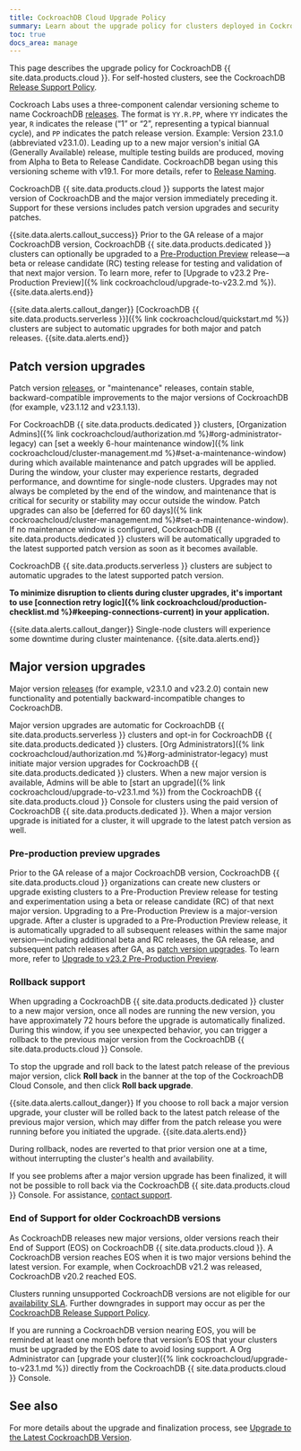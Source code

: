 ```yaml
---
title: CockroachDB Cloud Upgrade Policy
summary: Learn about the upgrade policy for clusters deployed in CockroachDB Cloud.
toc: true
docs_area: manage
---
```


This page describes the upgrade policy for CockroachDB {{ site.data.products.cloud }}. For self-hosted clusters, see the CockroachDB [Release Support Policy](https://www.cockroachlabs.com/docs/releases/release-support-policy).

Cockroach Labs uses a three-component calendar versioning scheme to name CockroachDB [releases](https://cockroachlabs.com/docs/releases/index#production-releases). The format is `YY.R.PP`, where `YY` indicates the year, `R` indicates the release (“1” or “2”, representing a typical biannual cycle), and `PP` indicates the patch release version. Example: Version 23.1.0 (abbreviated v23.1.0). Leading up to a new major version's initial GA (Generally Available) release, multiple testing builds are produced, moving from Alpha to Beta to Release Candidate. CockroachDB began using this versioning scheme with v19.1. For more details, refer to [Release Naming](https://cockroachlabs.com/docs/releases/index#release-naming).

CockroachDB {{ site.data.products.cloud }} supports the latest major version of CockroachDB and the major version immediately preceding it. Support for these versions includes patch version upgrades and security patches.

{{site.data.alerts.callout_success}}
Prior to the GA release of a major CockroachDB version, CockroachDB {{ site.data.products.dedicated }} clusters can optionally be upgraded to a [Pre-Production Preview](#pre-production-preview-upgrades) release—a beta or release candidate (RC) testing release for testing and validation of that next major version. To learn more, refer to [Upgrade to v23.2 Pre-Production Preview]({% link cockroachcloud/upgrade-to-v23.2.md %}).
{{site.data.alerts.end}}

{{site.data.alerts.callout_danger}}
[CockroachDB {{ site.data.products.serverless }}]({% link cockroachcloud/quickstart.md %}) clusters are subject to automatic upgrades for both major and patch releases.
{{site.data.alerts.end}}

## Patch version upgrades

Patch version [releases](https://www.cockroachlabs.com/docs/releases), or "maintenance" releases, contain stable, backward-compatible improvements to the major versions of CockroachDB (for example, v23.1.12 and v23.1.13).

For CockroachDB {{ site.data.products.dedicated }} clusters, [Organization Admins]({% link cockroachcloud/authorization.md %}#org-administrator-legacy) can [set a weekly 6-hour maintenance window]({% link cockroachcloud/cluster-management.md %}#set-a-maintenance-window) during which available maintenance and patch upgrades will be applied. During the window, your cluster may experience restarts, degraded performance, and downtime for single-node clusters. Upgrades may not always be completed by the end of the window, and maintenance that is critical for security or stability may occur outside the window. Patch upgrades can also be [deferred for 60 days]({% link cockroachcloud/cluster-management.md %}#set-a-maintenance-window). If no maintenance window is configured, CockroachDB {{ site.data.products.dedicated }} clusters will be automatically upgraded to the latest supported patch version as soon as it becomes available.

CockroachDB {{ site.data.products.serverless }} clusters are subject to automatic upgrades to the latest supported patch version.

**To minimize disruption to clients during cluster upgrades, it's important to use [connection retry logic]({% link cockroachcloud/production-checklist.md %}#keeping-connections-current) in your application.**

{{site.data.alerts.callout_danger}}
Single-node clusters will experience some downtime during cluster maintenance.
{{site.data.alerts.end}}

## Major version upgrades

Major version [releases](https://www.cockroachlabs.com/docs/releases) (for example, v23.1.0 and v23.2.0) contain new functionality and potentially backward-incompatible changes to CockroachDB.

Major version upgrades are automatic for CockroachDB {{ site.data.products.serverless }} clusters and opt-in for CockroachDB {{ site.data.products.dedicated }} clusters. [Org Administrators]({% link cockroachcloud/authorization.md %}#org-administrator-legacy) must initiate major version upgrades for CockroachDB {{ site.data.products.dedicated }} clusters. When a new major version is available, Admins will be able to [start an upgrade]({% link cockroachcloud/upgrade-to-v23.1.md %}) from the CockroachDB {{ site.data.products.cloud }} Console for clusters using the paid version of CockroachDB {{ site.data.products.dedicated }}. When a major version upgrade is initiated for a cluster, it will upgrade to the latest patch version as well.

### Pre-production preview upgrades
Prior to the GA release of a major CockroachDB version, CockroachDB {{ site.data.products.cloud }} organizations can create new clusters or upgrade existing clusters to a Pre-Production Preview release for testing and experimentation using a beta or release candidate (RC) of that next major version. Upgrading to a Pre-Production Preview is a major-version upgrade. After a cluster is upgraded to a Pre-Production Preview release, it is automatically upgraded to all subsequent releases within the same major version—including additional beta and RC releases, the GA release, and subsequent patch releases after GA, as [patch version upgrades](#patch-version-upgrades). To learn more, refer to [Upgrade to v23.2 Pre-Production Preview](https://cockroachlabs.com/docs/cockroachcloud/upgrade-to-v23.2).

### Rollback support

When upgrading a CockroachDB {{ site.data.products.dedicated }} cluster to a new major version, once all nodes are running the new version, you have approximately 72 hours before the upgrade is automatically finalized. During this window, if you see unexpected behavior, you can trigger a rollback to the previous major version from the CockroachDB {{ site.data.products.cloud }} Console.

To stop the upgrade and roll back to the latest patch release of the previous major version, click **Roll back** in the banner at the top of the CockroachDB Cloud Console, and then click **Roll back upgrade**.

{{site.data.alerts.callout_danger}}
If you choose to roll back a major version upgrade, your cluster will be rolled back to the latest patch release of the previous major version, which may differ from the patch release you were running before you initiated the upgrade.
{{site.data.alerts.end}}

During rollback, nodes are reverted to that prior version one at a time, without interrupting the cluster's health and availability.

If you see problems after a major version upgrade has been finalized, it will not be possible to roll back via the CockroachDB {{ site.data.products.cloud }} Console. For assistance, [contact support](https://support.cockroachlabs.com/hc/requests/new).

### End of Support for older CockroachDB versions

As CockroachDB releases new major versions, older versions reach their End of Support (EOS) on CockroachDB {{ site.data.products.cloud }}. A CockroachDB version reaches EOS when it is two major versions behind the latest version. For example, when CockroachDB v21.2 was released, CockroachDB v20.2 reached EOS.

Clusters running unsupported CockroachDB versions are not eligible for our [availability SLA](https://www.cockroachlabs.com/cloud-terms-and-conditions/). Further downgrades in support may occur as per the [CockroachDB Release Support Policy](https://www.cockroachlabs.com/docs/releases/release-support-policy).

If you are running a CockroachDB version nearing EOS, you will be reminded at least one month before that version’s EOS that your clusters must be upgraded by the EOS date to avoid losing support. A Org Administrator can [upgrade your cluster]({% link cockroachcloud/upgrade-to-v23.1.md %}) directly from the CockroachDB {{ site.data.products.cloud }} Console.

## See also

For more details about the upgrade and finalization process, see [Upgrade to the Latest CockroachDB Version](https://cockroachlabs.com/docs/cockroachcloud/upgrade-to-v23.1).
